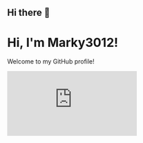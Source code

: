 ## Hi there 👋

<!--
**Marky3012/Marky3012** is a ✨ _special_ ✨ repository because its `README.md` (this file) appears on your GitHub profile.

Here are some ideas to get you started:

- 🔭 I’m currently working on ...
- 🌱 I’m currently learning ...
- 👯 I’m looking to collaborate on ...
- 🤔 I’m looking for help with ...
- 💬 Ask me about ...
- 📫 How to reach me: ...
- 😄 Pronouns: ...
- ⚡ Fun fact: ...
-->


# Hi, I'm Marky3012!

Welcome to my GitHub profile!
<iframe src="https://tryhackme.com/api/v2/badges/public-profile?userPublicId=2941099" style='border:none;'></iframe>
